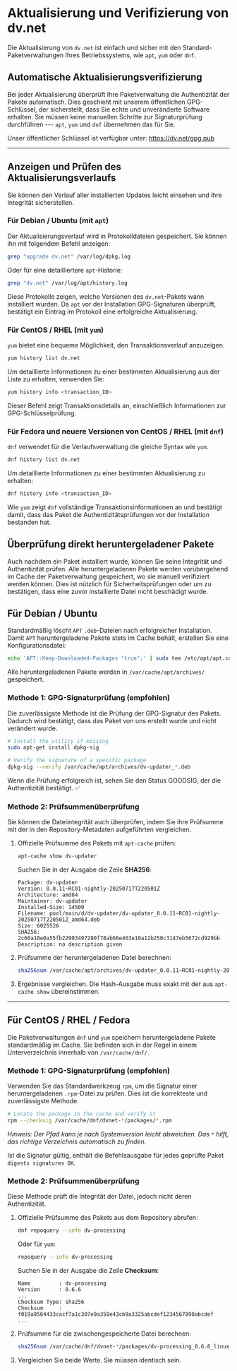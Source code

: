 # Aktualisierung und Verifizierung von dv.net

Die Aktualisierung von `dv.net` ist einfach und sicher mit den Standard-Paketverwaltungen Ihres Betriebssystems, wie `apt`, `yum` oder `dnf`.

## Automatische Aktualisierungsverifizierung

Bei jeder Aktualisierung überprüft Ihre Paketverwaltung die Authentizität der Pakete automatisch. Dies geschieht mit unserem öffentlichen GPG-Schlüssel, der sicherstellt, dass Sie echte und unveränderte Software erhalten. Sie müssen keine manuellen Schritte zur Signaturprüfung durchführen --- `apt`, `yum` und `dnf` übernehmen das für Sie.

Unser öffentlicher Schlüssel ist verfügbar unter: <https://dv.net/gpg.pub>

------------------------------------------------------------------------

## Anzeigen und Prüfen des Aktualisierungsverlaufs

Sie können den Verlauf aller installierten Updates leicht einsehen und ihre Integrität sicherstellen.

### Für Debian / Ubuntu (mit `apt`)

Der Aktualisierungsverlauf wird in Protokolldateien gespeichert. Sie können ihn mit folgendem Befehl anzeigen:

``` bash
grep "upgrade dv.net" /var/log/dpkg.log
```

Oder für eine detailliertere `apt`-Historie:

``` bash
grep "dv.net" /var/log/apt/history.log
```

Diese Protokolle zeigen, welche Versionen des `dv.net`-Pakets wann installiert wurden. Da `apt` vor der Installation GPG-Signaturen überprüft, bestätigt ein Eintrag im Protokoll eine erfolgreiche Aktualisierung.

### Für CentOS / RHEL (mit `yum`)

`yum` bietet eine bequeme Möglichkeit, den Transaktionsverlauf anzuzeigen.

``` bash
yum history list dv.net
```

Um detaillierte Informationen zu einer bestimmten Aktualisierung aus der Liste zu erhalten, verwenden Sie:

``` bash
yum history info <transaction_ID>
```

Dieser Befehl zeigt Transaktionsdetails an, einschließlich Informationen zur GPG-Schlüsselprüfung.

### Für Fedora und neuere Versionen von CentOS / RHEL (mit `dnf`)

`dnf` verwendet für die Verlaufsverwaltung die gleiche Syntax wie `yum`.

``` bash
dnf history list dv.net
```

Um detaillierte Informationen zu einer bestimmten Aktualisierung zu erhalten:

``` bash
dnf history info <transaction_ID>
```

Wie `yum` zeigt `dnf` vollständige Transaktionsinformationen an und bestätigt damit, dass das Paket die Authentizitätsprüfungen vor der Installation bestanden hat.

## Überprüfung direkt heruntergeladener Pakete

Auch nachdem ein Paket installiert wurde, können Sie seine Integrität und Authentizität prüfen. Alle heruntergeladenen Pakete werden vorübergehend im Cache der Paketverwaltung gespeichert, wo sie manuell verifiziert werden können. Dies ist nützlich für Sicherheitsprüfungen oder um zu bestätigen, dass eine zuvor installierte Datei nicht beschädigt wurde.

## Für Debian / Ubuntu

Standardmäßig löscht `APT` `.deb`-Dateien nach erfolgreicher Installation. Damit `APT` heruntergeladene Pakete stets im Cache behält, erstellen Sie eine Konfigurationsdatei:

``` bash
echo 'APT::Keep-Downloaded-Packages "true";' | sudo tee /etc/apt/apt.conf.d/01keep-debs
```

Alle heruntergeladenen Pakete werden in `/var/cache/apt/archives/` gespeichert.

### Methode 1: GPG-Signaturprüfung (empfohlen)

Die zuverlässigste Methode ist die Prüfung der GPG-Signatur des Pakets. Dadurch wird bestätigt, dass das Paket von uns erstellt wurde und nicht verändert wurde.

``` bash
# Install the utility if missing
sudo apt-get install dpkg-sig

# Verify the signature of a specific package
dpkg-sig --verify /var/cache/apt/archives/dv-updater_*.deb
```

Wenn die Prüfung erfolgreich ist, sehen Sie den Status GOODSIG, der die Authentizität bestätigt. ✅

### Methode 2: Prüfsummenüberprüfung

Sie können die Dateiintegrität auch überprüfen, indem Sie ihre Prüfsumme mit der in den Repository-Metadaten aufgeführten vergleichen.

1.  Offizielle Prüfsumme des Pakets mit `apt-cache` prüfen:

    ``` bash
    apt-cache show dv-updater
    ```

    Suchen Sie in der Ausgabe die Zeile **SHA256**:

        Package: dv-updater
        Version: 0.0.11~RC01-nightly-20250717T220501Z
        Architecture: amd64
        Maintainer: dv-updater
        Installed-Size: 14500
        Filename: pool/main/d/dv-updater/dv-updater_0.0.11~RC01-nightly-20250717T220501Z_amd64.deb
        Size: 6025526
        SHA256: 2c60a10e0a55fb22903497280f78ab66e463e10a11b250c3147eb5672cd929bb
        Description: no description given

2.  Prüfsumme der heruntergeladenen Datei berechnen:

    ``` bash
    sha256sum /var/cache/apt/archives/dv-updater_0.0.11~RC01-nightly-20250717T220501Z_amd64.deb
    ```

3.  Ergebnisse vergleichen. Die Hash-Ausgabe muss exakt mit der aus `apt-cache show` übereinstimmen.

------------------------------------------------------------------------

## Für CentOS / RHEL / Fedora

Die Paketverwaltungen `dnf` und `yum` speichern heruntergeladene Pakete standardmäßig im Cache. Sie befinden sich in der Regel in einem Unterverzeichnis innerhalb von `/var/cache/dnf/`.

### Methode 1: GPG-Signaturprüfung (empfohlen)

Verwenden Sie das Standardwerkzeug `rpm`, um die Signatur einer heruntergeladenen `.rpm`-Datei zu prüfen. Dies ist die korrekteste und zuverlässigste Methode.

``` bash
# Locate the package in the cache and verify it
rpm --checksig /var/cache/dnf/dvnet-*/packages/*.rpm
```

*Hinweis: Der Pfad kann je nach Systemversion leicht abweichen. Das `*` hilft, das richtige Verzeichnis automatisch zu finden.*

Ist die Signatur gültig, enthält die Befehlsausgabe für jedes geprüfte Paket `digests signatures OK`.

### Methode 2: Prüfsummenüberprüfung

Diese Methode prüft die Integrität der Datei, jedoch nicht deren Authentizität.

1.  Offizielle Prüfsumme des Pakets aus dem Repository abrufen:

    ``` bash
    dnf repoquery --info dv-processing
    ```

    Oder für `yum`:

    ``` bash
    repoquery --info dv-processing
    ```

    Suchen Sie in der Ausgabe die Zeile **Checksum**:

        Name         : dv-processing
        Version      : 0.6.6
        ...
        Checksum Type: sha256
        Checksum     : f019a9564433cacf7a1c307e9a358e43cb9a3325abcdef1234567890abcdef
        ...

2.  Prüfsumme für die zwischengespeicherte Datei berechnen:

    ``` bash
    sha256sum /var/cache/dnf/dvnet-*/packages/dv-processing_0.6.6_linux_amd64.rpm
    ```

3.  Vergleichen Sie beide Werte. Sie müssen identisch sein.